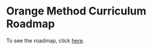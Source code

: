 # Orange Method Curriculum Roadmap

To see the roadmap, click [here](https://pages.github.homedepot.com/OrangeMethod/curriculum-roadmap-2/).